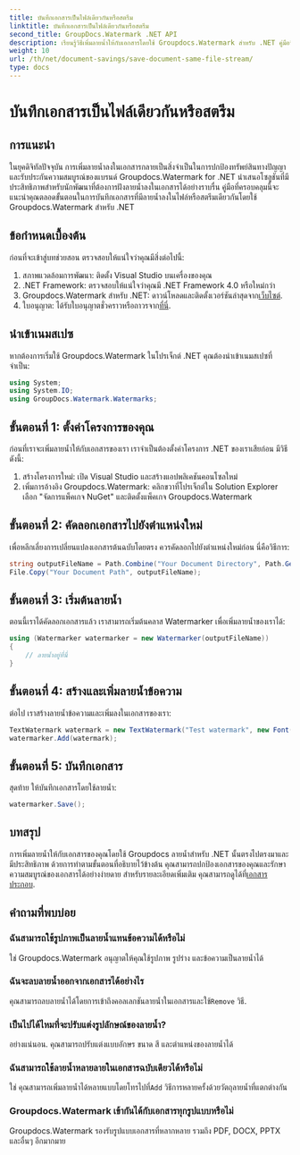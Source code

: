 ```yaml
---
title: บันทึกเอกสารเป็นไฟล์เดียวกันหรือสตรีม
linktitle: บันทึกเอกสารเป็นไฟล์เดียวกันหรือสตรีม
second_title: GroupDocs.Watermark .NET API
description: เรียนรู้วิธีเพิ่มลายน้ำให้กับเอกสารโดยใช้ Groupdocs.Watermark สำหรับ .NET คู่มือนี้ให้คำแนะนำเพื่อให้แน่ใจว่ามีการปกป้องและความสมบูรณ์ของเอกสาร
weight: 10
url: /th/net/document-savings/save-document-same-file-stream/
type: docs
---
```

# บันทึกเอกสารเป็นไฟล์เดียวกันหรือสตรีม

## การแนะนำ
ในยุคดิจิทัลปัจจุบัน การเพิ่มลายน้ำลงในเอกสารกลายเป็นสิ่งจำเป็นในการปกป้องทรัพย์สินทางปัญญาและรับประกันความสมบูรณ์ของแบรนด์ Groupdocs.Watermark for .NET นำเสนอโซลูชันที่มีประสิทธิภาพสำหรับนักพัฒนาที่ต้องการฝังลายน้ำลงในเอกสารได้อย่างราบรื่น คู่มือที่ครอบคลุมนี้จะแนะนำคุณตลอดขั้นตอนในการบันทึกเอกสารที่มีลายน้ำลงในไฟล์หรือสตรีมเดียวกันโดยใช้ Groupdocs.Watermark สำหรับ .NET
## ข้อกำหนดเบื้องต้น
ก่อนที่จะเข้าสู่บทช่วยสอน ตรวจสอบให้แน่ใจว่าคุณมีสิ่งต่อไปนี้:
1. สภาพแวดล้อมการพัฒนา: ติดตั้ง Visual Studio บนเครื่องของคุณ
2. .NET Framework: ตรวจสอบให้แน่ใจว่าคุณมี .NET Framework 4.0 หรือใหม่กว่า
3.  Groupdocs.Watermark สำหรับ .NET: ดาวน์โหลดและติดตั้งเวอร์ชันล่าสุดจาก[เว็บไซต์](https://releases.groupdocs.com/Watermark/net/).
4.  ใบอนุญาต: ได้รับใบอนุญาตชั่วคราวหรือถาวรจาก[ที่นี่](https://purchase.groupdocs.com/temporary-license/).
## นำเข้าเนมสเปซ
หากต้องการเริ่มใช้ Groupdocs.Watermark ในโปรเจ็กต์ .NET คุณต้องนำเข้าเนมสเปซที่จำเป็น:
```csharp
using System;
using System.IO;
using GroupDocs.Watermark.Watermarks;
```
## ขั้นตอนที่ 1: ตั้งค่าโครงการของคุณ
ก่อนที่เราจะเพิ่มลายน้ำให้กับเอกสารของเรา เราจำเป็นต้องตั้งค่าโครงการ .NET ของเราเสียก่อน มีวิธีดังนี้:
1. สร้างโครงการใหม่: เปิด Visual Studio และสร้างแอปพลิเคชันคอนโซลใหม่
2. เพิ่มการอ้างอิง Groupdocs.Watermark: คลิกขวาที่โปรเจ็กต์ใน Solution Explorer เลือก "จัดการแพ็คเกจ NuGet" และติดตั้งแพ็คเกจ Groupdocs.Watermark
## ขั้นตอนที่ 2: คัดลอกเอกสารไปยังตำแหน่งใหม่
เพื่อหลีกเลี่ยงการเปลี่ยนแปลงเอกสารต้นฉบับโดยตรง ควรคัดลอกไปยังตำแหน่งใหม่ก่อน นี่คือวิธีการ:
```csharp
string outputFileName = Path.Combine("Your Document Directory", Path.GetFileName("Your Document Path"));
File.Copy("Your Document Path", outputFileName);
```
## ขั้นตอนที่ 3: เริ่มต้นลายน้ำ
ตอนนี้เราได้คัดลอกเอกสารแล้ว เราสามารถเริ่มต้นคลาส Watermarker เพื่อเพิ่มลายน้ำของเราได้:
```csharp
using (Watermarker watermarker = new Watermarker(outputFileName))
{
    // ลายน้ำอยู่ที่นี่
}
```
## ขั้นตอนที่ 4: สร้างและเพิ่มลายน้ำข้อความ
ต่อไป เราสร้างลายน้ำข้อความและเพิ่มลงในเอกสารของเรา:
```csharp
TextWatermark watermark = new TextWatermark("Test watermark", new Font("Arial", 12));
watermarker.Add(watermark);
```
## ขั้นตอนที่ 5: บันทึกเอกสาร
สุดท้าย ให้บันทึกเอกสารโดยใช้ลายน้ำ:
```csharp
watermarker.Save();
```
## บทสรุป
การเพิ่มลายน้ำให้กับเอกสารของคุณโดยใช้ Groupdocs ลายน้ำสำหรับ .NET นั้นตรงไปตรงมาและมีประสิทธิภาพ ด้วยการทำตามขั้นตอนที่อธิบายไว้ข้างต้น คุณสามารถปกป้องเอกสารของคุณและรักษาความสมบูรณ์ของเอกสารได้อย่างง่ายดาย สำหรับรายละเอียดเพิ่มเติม คุณสามารถดูได้ที่[เอกสารประกอบ](https://tutorials.groupdocs.com/Watermark/net/).
## คำถามที่พบบ่อย
### ฉันสามารถใช้รูปภาพเป็นลายน้ำแทนข้อความได้หรือไม่
ใช่ Groupdocs.Watermark อนุญาตให้คุณใช้รูปภาพ รูปร่าง และข้อความเป็นลายน้ำได้
### ฉันจะลบลายน้ำออกจากเอกสารได้อย่างไร
 คุณสามารถลบลายน้ำได้โดยการเข้าถึงคอลเลกชันลายน้ำในเอกสารและใช้`Remove` วิธี.
### เป็นไปได้ไหมที่จะปรับแต่งรูปลักษณ์ของลายน้ำ?
อย่างแน่นอน. คุณสามารถปรับแต่งแบบอักษร ขนาด สี และตำแหน่งของลายน้ำได้
### ฉันสามารถใช้ลายน้ำหลายลายในเอกสารฉบับเดียวได้หรือไม่
 ใช่ คุณสามารถเพิ่มลายน้ำได้หลายแบบโดยโทรไปที่`Add` วิธีการหลายครั้งด้วยวัตถุลายน้ำที่แตกต่างกัน
### Groupdocs.Watermark เข้ากันได้กับเอกสารทุกรูปแบบหรือไม่
Groupdocs.Watermark รองรับรูปแบบเอกสารที่หลากหลาย รวมถึง PDF, DOCX, PPTX และอื่นๆ อีกมากมาย
